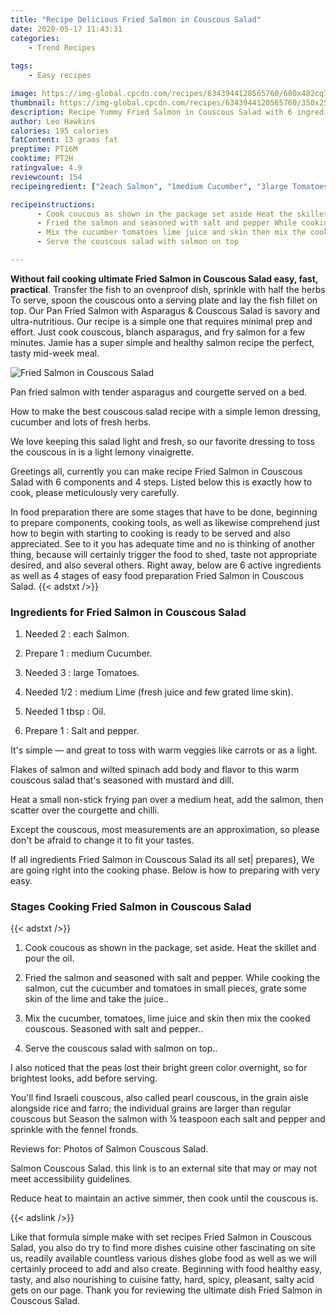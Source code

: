 ```yaml
---
title: "Recipe Delicious Fried Salmon in Couscous Salad"
date: 2020-05-17 11:43:31
categories:
    - Trend Recipes
    
tags:
    - Easy recipes

image: https://img-global.cpcdn.com/recipes/6343944120565760/680x482cq70/fried-salmon-in-couscous-salad-recipe-main-photo.jpg
thumbnail: https://img-global.cpcdn.com/recipes/6343944120565760/350x250cq70/fried-salmon-in-couscous-salad-recipe-main-photo.jpg
description: Recipe Yummy Fried Salmon in Couscous Salad with 6 ingredients and 4 stages of easy cooking.
author: Leo Hawkins
calories: 195 calories
fatContent: 13 grams fat
preptime: PT16M
cooktime: PT2H
ratingvalue: 4.9
reviewcount: 154
recipeingredient: ["2each Salmon", "1medium Cucumber", "3large Tomatoes", "1/2medium Lime fresh juice and few grated lime skin", "1 tbspOil", "1Salt and pepper"]

recipeinstructions: 
      - Cook coucous as shown in the package set aside Heat the skillet and pour the oil 
      - Fried the salmon and seasoned with salt and pepper While cooking the salmon cut the cucumber and tomatoes in small pieces grate some skin of the lime and take the juice 
      - Mix the cucumber tomatoes lime juice and skin then mix the cooked couscous Seasoned with salt and pepper 
      - Serve the couscous salad with salmon on top

---
```




**Without fail cooking ultimate Fried Salmon in Couscous Salad easy, fast, practical**. Transfer the fish to an ovenproof dish, sprinkle with half the herbs To serve, spoon the couscous onto a serving plate and lay the fish fillet on top. Our Pan Fried Salmon with Asparagus &amp; Couscous Salad is savory and ultra-nutritious. Our recipe is a simple one that requires minimal prep and effort. Just cook couscous, blanch asparagus, and fry salmon for a few minutes. Jamie has a super simple and healthy salmon recipe the perfect, tasty mid-week meal.


![Fried Salmon in Couscous Salad](https://img-global.cpcdn.com/recipes/6343944120565760/680x482cq70/fried-salmon-in-couscous-salad-recipe-main-photo.jpg "Fried Salmon in Couscous Salad")



Pan fried salmon with tender asparagus and courgette served on a bed.

How to make the best couscous salad recipe with a simple lemon dressing, cucumber and lots of fresh herbs.

We love keeping this salad light and fresh, so our favorite dressing to toss the couscous in is a light lemony vinaigrette.


Greetings all, currently you can make recipe Fried Salmon in Couscous Salad with 6 components and 4 steps. Listed below this is exactly how to cook, please meticulously very carefully.

In food preparation there are some stages that have to be done, beginning to prepare components, cooking tools, as well as likewise comprehend just how to begin with starting to cooking is ready to be served and also appreciated. See to it you has adequate time and no is thinking of another thing, because will certainly trigger the food to shed, taste not appropriate desired, and also several others. Right away, below are 6 active ingredients as well as 4 stages of easy food preparation Fried Salmon in Couscous Salad.
{{< adstxt />}}

### Ingredients for Fried Salmon in Couscous Salad


1. Needed 2 : each Salmon.

1. Prepare 1 : medium Cucumber.

1. Needed 3 : large Tomatoes.

1. Needed 1/2 : medium Lime (fresh juice and few grated lime skin).

1. Needed 1 tbsp : Oil.

1. Prepare 1 : Salt and pepper.


It&#39;s simple — and great to toss with warm veggies like carrots or as a light.

Flakes of salmon and wilted spinach add body and flavor to this warm couscous salad that&#39;s seasoned with mustard and dill.

Heat a small non-stick frying pan over a medium heat, add the salmon, then scatter over the courgette and chilli.

Except the couscous, most measurements are an approximation, so please don&#39;t be afraid to change it to fit your tastes.


If all ingredients Fried Salmon in Couscous Salad its all set| prepares}, We are going right into the cooking phase. Below is how to preparing with very easy.

### Stages Cooking Fried Salmon in Couscous Salad

{{< adstxt />}}


1. Cook coucous as shown in the package, set aside. Heat the skillet and pour the oil.



1. Fried the salmon and seasoned with salt and pepper. While cooking the salmon, cut the cucumber and tomatoes in small pieces, grate some skin of the lime and take the juice..



1. Mix the cucumber, tomatoes, lime juice and skin then mix the cooked couscous. Seasoned with salt and pepper..



1. Serve the couscous salad with salmon on top..




I also noticed that the peas lost their bright green color overnight, so for brightest looks, add before serving.

You&#39;ll find Israeli couscous, also called pearl couscous, in the grain aisle alongside rice and farro; the individual grains are larger than regular couscous but Season the salmon with ¼ teaspoon each salt and pepper and sprinkle with the fennel fronds.

Reviews for: Photos of Salmon Couscous Salad.

Salmon Couscous Salad. this link is to an external site that may or may not meet accessibility guidelines.

Reduce heat to maintain an active simmer, then cook until the couscous is.


{{< adslink />}}

Like that formula simple make with set recipes Fried Salmon in Couscous Salad, you also do try to find more dishes cuisine other fascinating on site us, readily available countless various dishes globe food as well as we will certainly proceed to add and also create. Beginning with food healthy easy, tasty, and also nourishing to cuisine fatty, hard, spicy, pleasant, salty acid gets on our page. Thank you for reviewing the ultimate dish Fried Salmon in Couscous Salad.
